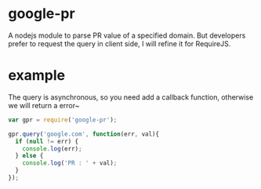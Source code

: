﻿google-pr
=========
A nodejs module to parse PR value of a specified domain.
But developers prefer to request the query in client side, I will refine it for RequireJS.

example
=======
The query is asynchronous, so you need add a callback function, otherwise we will return a error~

```javascript
var gpr = require('google-pr');

gpr.query('google.com', function(err, val){
  if (null != err) {
    console.log(err);
  } else {
    console.log('PR : ' + val);
  }
});
```
